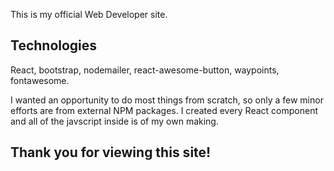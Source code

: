 This is my official Web Developer site.

## Technologies

React, bootstrap, nodemailer, react-awesome-button, waypoints, fontawesome.

I wanted an opportunity to do most things from scratch, so only a few minor efforts are from external NPM packages.
I created every React component and all of the javscript inside is of my own making.

## Thank you for viewing this site!

